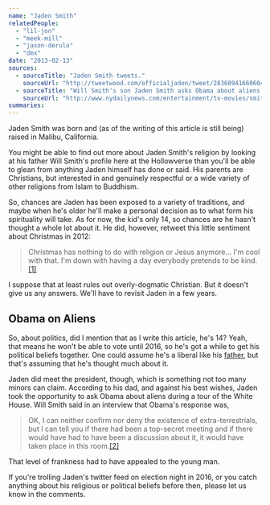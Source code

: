 ```yaml
---
name: "Jaden Smith"
relatedPeople:
  - "lil-jon"
  - "meek-mill"
  - "jason-derulo"
  - "dmx"
date: "2013-02-13"
sources:
  - sourceTitle: "Jaden Smith tweets."
    sourceUrl: "http://tweetwood.com/officialjaden/tweet/283609416606048256"
  - sourceTitle: "Will Smith's son Jaden Smith asks Obama about aliens — and president was ready."
    sourceUrl: "http://www.nydailynews.com/entertainment/tv-movies/smith-son-jaden-smith-asks-obama-aliens-president-ready-article-1.1080216"
summaries:
---
```


Jaden Smith was born and (as of the writing of this article is still being) raised in Malibu, California.

You might be able to find out more about Jaden Smith's religion by looking at his father Will Smith's profile here at the Hollowverse than you'll be able to glean from anything Jaden himself has done or said. His parents are Christians, but interested in and genuinely respectful or a wide variety of other religions from Islam to Buddhism.

So, chances are Jaden has been exposed to a variety of traditions, and maybe when he's older he'll make a personal decision as to what form his spirituality will take. As for now, the kid's only 14, so chances are he hasn't thought a whole lot about it. He did, however, retweet this little sentiment about Christmas in 2012:

>Christmas has nothing to do with religion or Jesus anymore… I'm cool with that. I'm down with having a day everybody pretends to be kind.<a class="source-citation" href="#http%3A%2F%2Ftweetwood.com%2Fofficialjaden%2Ftweet%2F283609416606048256" title="Jaden Smith tweets.">[1]</a>

I suppose that at least rules out overly-dogmatic Christian. But it doesn't give us any answers. We'll have to revisit Jaden in a few years.


## Obama on Aliens

So, about politics, did I mention that as I write this article, he's 14? Yeah, that means he won't be able to vote until 2016, so he's got a while to get his political beliefs together. One could assume he's a liberal like his [father](http://hollowverse.com/will-smith/), but that's assuming that he's thought much about it.

Jaden did meet the president, though, which is something not too many minors can claim. According to his dad, and against his best wishes, Jaden took the opportunity to ask Obama about aliens during a tour of the White House. Will Smith said in an interview that Obama's response was,

>OK, I can neither confirm nor deny the existence of extra-terrestrials, but I can tell you if there had been a top-secret meeting and if there would have had to have been a discussion about it, it would have taken place in this room.<a class="source-citation" href="#http%3A%2F%2Fwww.nydailynews.com%2Fentertainment%2Ftv-movies%2Fsmith-son-jaden-smith-asks-obama-aliens-president-ready-article-1.1080216" title="Will Smith&apos;s son Jaden Smith asks Obama about aliens — and president was ready.">[2]</a>

That level of frankness had to have appealed to the young man.

If you're trolling Jaden's twitter feed on election night in 2016, or you catch anything about his religious or political beliefs before then, please let us know in the comments.